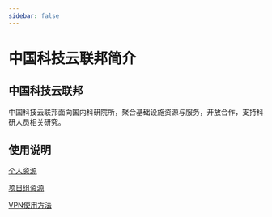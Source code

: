 ```yaml
---
sidebar: false
---
```


# 中国科技云联邦简介  
## 中国科技云联邦  
中国科技云联邦面向国内科研院所，聚合基础设施资源与服务，开放合作，支持科研人员相关研究。  

## 使用说明  

[个人资源](/manual/personal/)   

[项目组资源](/manual/group/)  

[VPN使用方法](/manual/vpn/)   



